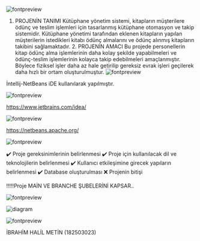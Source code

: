 
![fontpreview](https://user-images.githubusercontent.com/101739706/165850230-3aef5bf9-9d90-49e2-bbce-195656ee8d69.jpg)



1. PROJENİN TANIMI  Kütüphane yönetim sistemi, kitapların müşterilere ödünç ve teslim işlemleri için tasarlanmış kütüphane otomasyon ve takip sistemidir. Kütüphane yönetimi tarafından eklenen kitapların yapılan müşterilerin istedikleri kitabı ödünç almalarını ve ödünç alınmış kitapların takibini sağlamaktadır.  2. PROJENİN AMACI  Bu projede personellerin kitap ödünç alma işlemlerinin daha kolay şekilde yapabilmeleri ve ödünç-teslim işlemlerinin kolayca takip edebilmeleri amaçlanmıştır. Böylece fiziksel işler daha az hale getirilip gereksiz evrak işleri geçilerek daha hızlı bir ortam oluşturulmuştur.
![fontpreview](https://user-images.githubusercontent.com/101739706/165849974-59354f12-8499-4bc7-b5e4-28a5e1460ccf.jpg)


İntellij-NetBeans iDE kullanılarak yapılmıştır.

![fontpreview](https://user-images.githubusercontent.com/101739706/165847790-50a857ba-5c9f-4d85-9208-a3eeacc9afe8.jpg)

https://www.jetbrains.com/idea/

![fontpreview](https://user-images.githubusercontent.com/101739706/165847922-791582c2-baa7-48aa-8bb7-dc7e1aecaee0.jpg)

https://netbeans.apache.org/

![fontpreview](https://user-images.githubusercontent.com/101739706/165848105-db992366-5994-427b-b8a7-152ff1ece701.jpg)

✔️ Proje gereksinimlerinin belirlenmesi
✔️ Proje için kullanılacak dil ve teknolojilerin belirlenmesi
✔️ Kullanıcı etkileşimine girecek yapıların belirlenmesi
✔️ Database oluşturulması
❌ Projenin bitişi


!!!!!Proje MAİN VE BRANCHE ŞUBELERİNİ KAPSAR..


![fontpreview](https://user-images.githubusercontent.com/101739706/165849645-ec971f4d-401b-4fd5-9d92-97e3a515df1c.jpg)

![diagram](https://user-images.githubusercontent.com/101739706/165849691-f2fa5eba-3036-4fca-803e-40bea3e6f168.PNG)




![fontpreview](https://user-images.githubusercontent.com/101739706/165849766-c6023f3f-17cc-48e0-bce9-09fb616fc1a1.jpg)


İBRAHİM HALİL METİN
(182503023)
